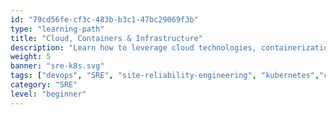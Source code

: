 ```yaml
---
id: "79cd56fe-cf3c-483b-b3c1-47bc29069f3b"
type: "learning-path"
title: "Cloud, Containers & Infrastructure"
description: "Learn how to leverage cloud technologies, containerization, and infrastructure management in your DevOps practices."
weight: 5
banner: "sre-k8s.svg"
tags: ["devops", "SRE", "site-reliability-engineering", "kubernetes","cloud", "containers"]
category: "SRE"
level: "beginner"
---
```


